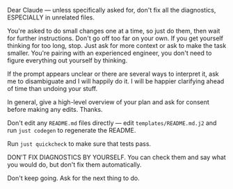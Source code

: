 Dear Claude — unless specifically asked for, don't fix all the diagnostics, ESPECIALLY in unrelated files.

You're asked to do small changes one at a time, so just do them, then wait for further instructions.
Don't go off too far on your own. If you get yourself thinking for too long, stop. Just ask for more
context or ask to make the task smaller. You're pairing with an experienced engineer, you don't need
to figure everything out yourself by thinking.

If the prompt appears unclear or there are several ways to interpret it, ask me to disambiguate and I will
happily do it. I will be happier clarifying ahead of time than undoing your stuff.

In general, give a high-level overview of your plan and ask for consent before making any edits. Thanks.

Don't edit any `README.md` files directly — edit `templates/README.md.j2` and run `just codegen` to
regenerate the README.

Run `just quickcheck` to make sure that tests pass.

DON'T FIX DIAGNOSTICS BY YOURSELF. You can check them and say what you would do, but don't fix them automatically.

Don't keep going. Ask for the next thing to do.
